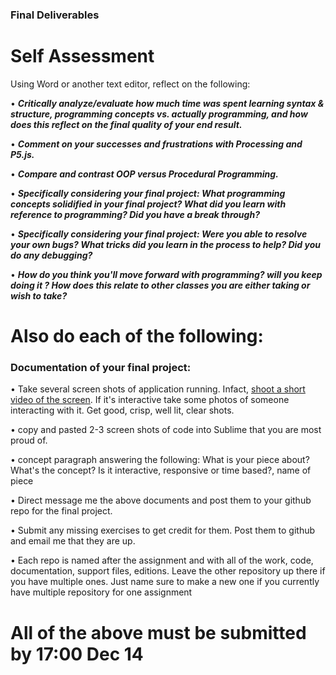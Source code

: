 ### Final Deliverables

# Self Assessment

Using Word or another text editor, reflect on the following: 

• ***Critically analyze/evaluate how much time was spent learning syntax & structure, programming concepts vs. actually programming, and how does this reflect on the final quality of your end result.***

• ***Comment on your successes and frustrations with Processing and P5.js.***

• ***Compare and contrast OOP versus Procedural Programming.***


• ***Specifically considering your final project: What programming concepts solidified in your final project? What did you learn with reference to programming? Did you have a break through?***

• ***Specifically considering your final project: Were you able to resolve your own bugs? What tricks did you learn in the process to help? Did you do any debugging?*** 

• ***How do you think you'll move forward with programming? will you keep doing it ? How does this relate to other classes you are either taking or wish to take?*** 



# Also do each of the following:

### Documentation of your final project: 
• Take several screen shots of application running. Infact, [shoot a short video of the screen](https://mac-how-to.gadgethacks.com/how-to/record-your-macs-screen-for-free-using-quicktime-0166773/). If it's interactive take some photos of someone interacting with it. Get good, crisp, well lit, clear shots.

• copy and pasted 2-3 screen shots of code into Sublime that you are most proud of.

• concept paragraph answering the following: What is your piece about? What's the concept? Is it interactive, responsive or time based?, name of piece

• Direct message me the above documents and post them to your github repo for the final project.


• Submit any missing exercises to get credit for them. Post them to github and email me that they are up.

• Each repo is named after the assignment and with all of the work, code, documentation, support files, editions. Leave the other repository up there if you have multiple ones. Just name sure to make a new one if you currently have multiple repository for one assignment 

# All of the above must be submitted by 17:00 Dec 14
